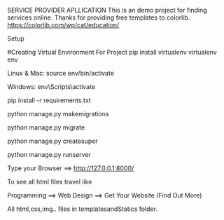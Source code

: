 SERVICE PROVIDER APLLICATION
This is an demo project for  finding services online. 
Thanks for providing free templates to colorlib. https://colorlib.com/wp/cat/education/


Setup

#Creating Virtual Environment For Project
pip install virtualenv
virtualenv env 

Linux & Mac: source env/bin/activate

Windows: env\Scripts\activate

pip install -r requirements.txt

python manage.py makemigrations

python manage.py migrate

python manage.py createsuper

python manage.py runserver

Type your Browser ==> http://127.0.0.1:8000/

To see all html files travel like

Programming ==> Web Design ==> Get Your Website (Find Out More)

All html,css,img.. files in templatesandStatics folder.

